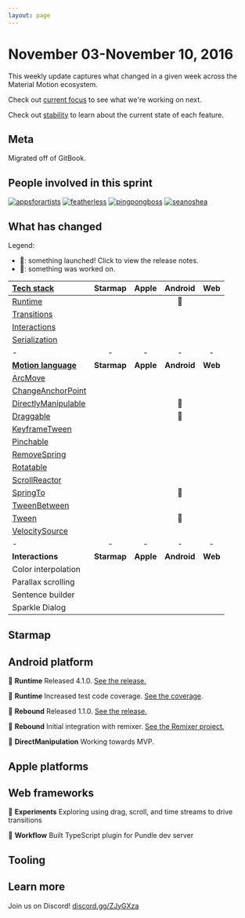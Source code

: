 ```yaml
---
layout: page
---
```


# November 03-November 10, 2016

This weekly update captures what changed in a given week across the Material Motion ecosystem.

Check out [current focus](current_focus) to see what we're working on next.

Check out [stability](stability) to learn about the current state of each feature.

## Meta

Migrated off of GitBook.

## People involved in this sprint

[![appsforartists](https://avatars0.githubusercontent.com/u/926648?v=3&s=100)](https://github.com/appsforartists)
[![featherless](https://avatars0.githubusercontent.com/u/45670?v=3&s=100)](https://github.com/jverkoey)
[![pingpongboss](https://avatars0.githubusercontent.com/u/719914?v=3&s=100)](https://github.com/pingpongboss)
[![seanoshea](https://avatars0.githubusercontent.com/u/97601?v=3&s=100)](https://github.com/seanoshea)

## What has changed

Legend:

- 🎉: something launched! Click to view the release notes.
- 📝: something was worked on.

| [Tech stack](https://material-motion.github.io/material-motion/starmap/specifications/#tech-stack)    | Starmap | Apple | Android | Web |
|:--------------|:-------:|:-----:|:-------:|:---:|
| [Runtime](https://material-motion.github.io/material-motion/starmap/specifications/runtime/)       | &nbsp; | &nbsp; | 🎉 | &nbsp;  |
| [Transitions](https://material-motion.github.io/material-motion/starmap/specifications/interactions/transitions/)   | &nbsp;  | &nbsp; | &nbsp; | &nbsp; |
| [Interactions](https://material-motion.github.io/material-motion/starmap/specifications/interactions/)  | &nbsp; | &nbsp; | &nbsp; | &nbsp; |
| [Serialization](https://material-motion.github.io/material-motion/starmap/specifications/serialization) | &nbsp; | &nbsp; | &nbsp; | &nbsp; |
| - | - | - | - | - |
| **[Motion language](https://material-motion.github.io/material-motion/starmap/specifications/motion-family)**       | **Starmap** | **Apple**  | **Android** | **Web**    |
| [ArcMove](https://material-motion.github.io/material-motion/starmap/specifications/plans/ArcMove)             | &nbsp; | &nbsp; | &nbsp; | &nbsp; |
| [ChangeAnchorPoint](https://material-motion.github.io/material-motion/starmap/specifications/plans/ChangeAnchorPoint)   | &nbsp; | &nbsp; | &nbsp; | &nbsp; |
| [DirectlyManipulable](https://material-motion.github.io/material-motion/starmap/specifications/plans/DirectlyManipulable) | &nbsp; | &nbsp; | 📝 | &nbsp; |
| [Draggable](https://material-motion.github.io/material-motion/starmap/specifications/plans/Draggable)           | &nbsp; | &nbsp; | 📝 | &nbsp; |
| [KeyframeTween](https://material-motion.github.io/material-motion/starmap/specifications/plans/KeyframeTween)       | &nbsp; | &nbsp; | &nbsp; | &nbsp; |
| [Pinchable](https://material-motion.github.io/material-motion/starmap/specifications/plans/Pinchable)           | &nbsp; | &nbsp; | &nbsp; | &nbsp; |
| [RemoveSpring](https://material-motion.github.io/material-motion/starmap/specifications/plans/RemoveSpring)        | &nbsp; | &nbsp; | &nbsp; | &nbsp; |
| [Rotatable](https://material-motion.github.io/material-motion/starmap/specifications/plans/Rotatable)           | &nbsp; | &nbsp; | &nbsp; | &nbsp; |
| [ScrollReactor](https://material-motion.github.io/material-motion/starmap/specifications/plans/ScrollReactor)       | &nbsp; | &nbsp; | &nbsp; | &nbsp; |
| [SpringTo](https://material-motion.github.io/material-motion/starmap/specifications/plans/SpringTo)            | &nbsp; | &nbsp; | 🎉 | &nbsp; |
| [TweenBetween](https://material-motion.github.io/material-motion/starmap/specifications/plans/TweenBetween)        | &nbsp; | &nbsp; | &nbsp; | &nbsp; |
| [Tween](https://material-motion.github.io/material-motion/starmap/specifications/plans/Tween)               | &nbsp; | &nbsp; | 🎉 | &nbsp; |
| [VelocitySource](https://material-motion.github.io/material-motion/starmap/specifications/plans/VelocitySource)      | &nbsp; | &nbsp; | &nbsp; | &nbsp; |
| - | - | - | - | - |
| **Interactions** | **Starmap** | **Apple** | **Android** | **Web** |
|  Color interpolation | &nbsp; | &nbsp; |  &nbsp; | &nbsp; |
|  Parallax scrolling | &nbsp; | &nbsp; |  &nbsp; | &nbsp; |
|  Sentence builder | &nbsp; | &nbsp; |  &nbsp; | &nbsp; |
|  Sparkle Dialog | &nbsp; | &nbsp; |  &nbsp; | &nbsp; |

## Starmap

## Android platform

🎉 **Runtime** Released 4.1.0. [See the release.](https://github.com/material-motion/runtime-android/releases/tag/4.1.0)

📝 **Runtime** Increased test code coverage. [See the coverage](https://codecov.io/gh/material-motion/runtime-android).

🎉 **Rebound** Released 1.1.0. [See the release.](https://github.com/material-motion/family-rebound-android/releases/tag/1.1.0)

📝 **Rebound** Initial integration with remixer. [See the Remixer project.](https://github.com/material-foundation/material-remixer-android/)

📝 **DirectManipulation** Working towards MVP.

## Apple platforms

## Web frameworks

📝 **Experiments** Exploring using drag, scroll, and time streams to drive transitions  

🎉 **Workflow** Built TypeScript plugin for Pundle dev server

## Tooling

## Learn more

Join us on Discord! [discord.gg/ZJyGXza](https://discord.gg/ZJyGXza)

